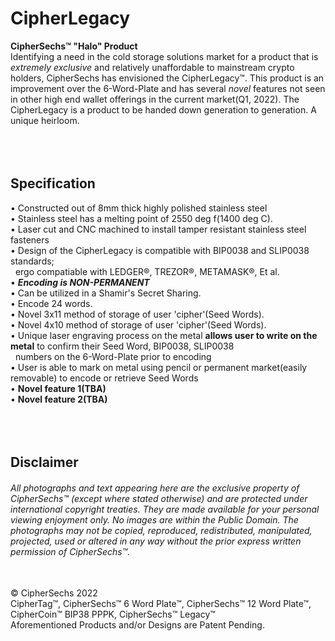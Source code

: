 # CipherLegacy
**CipherSechs™ "Halo" Product**<br/>
Identifying a need in the cold storage solutions market for a product that is _extremely exclusive_ and relatively unaffordable to mainstream crypto holders, CipherSechs has envisioned the CipherLegacy™.  This product is an improvement over the 6-Word-Plate and has several _novel_ features not seen in other high end wallet offerings in the current market(Q1, 2022).  The CipherLegacy is a product to be handed down generation to generation.  A unique heirloom.<br/>
<br/>
<br/>
<br/>
## Specification  
• Constructed out of 8mm thick highly polished stainless steel<br/>
• Stainless steel has a melting point of 2550 deg f(1400 deg C).<br/>
• Laser cut and CNC machined to install tamper resistant stainless steel fasteners<br/>
• Design of the CipherLegacy is compatible with BIP0038 and SLIP0038 standards;<br/>
&nbsp;&nbsp;ergo compatiable with LEDGER®, TREZOR®, METAMASK®, Et al.<br/>
• **_Encoding is NON-PERMANENT_**<br/>
• Can be utilized in a Shamir's Secret Sharing.<br/>
• Encode 24 words.<br/>
• Novel 3x11 method of storage of user 'cipher'(Seed Words).<br/>
• Novel 4x10 method of storage of user 'cipher'(Seed Words).<br/>
• Unique laser engraving process on the metal **allows user to write on the metal** to confirm their Seed Word, BIP0038, SLIP0038<br/>
&nbsp;&nbsp;numbers on the 6-Word-Plate prior to encoding<br/>
• User is able to mark on metal using pencil or permanent market(easily removable) to encode or retrieve Seed Words<br/>
• **Novel feature 1(TBA)**<br/>
• **Novel feature 2(TBA)**<br/>
<br/>
<br/>
<br/>
## Disclaimer
###### All photographs and text appearing here are the exclusive property of CipherSechs™ (except where stated otherwise) and are protected under international copyright treaties. They are made available for your personal viewing enjoyment only. No images are within the Public Domain. The photographs may not be copied, reproduced, redistributed, manipulated, projected, used or altered in any way without the prior express written permission of CipherSechs™.
<br/>
© CipherSechs 2022<br/>
CipherTag™, CipherSechs™ 6 Word Plate™, CipherSechs™ 12 Word Plate™, CipherCoin™ BIP38 PPPK, CipherSechs™ Legacy™<br/>
Aforementioned Products and/or Designs are Patent Pending.
